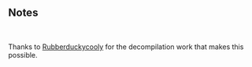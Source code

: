 ## Notes
<br/>

Thanks to [Rubberduckycooly](https://github.com/Rubberduckycooly/Sonic-CD-11-Decompilation) for the decompilation work that makes this possible.
<br/>

